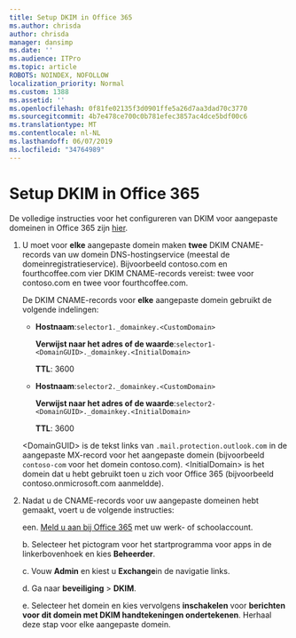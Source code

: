 ```yaml
---
title: Setup DKIM in Office 365
ms.author: chrisda
author: chrisda
manager: dansimp
ms.date: ''
ms.audience: ITPro
ms.topic: article
ROBOTS: NOINDEX, NOFOLLOW
localization_priority: Normal
ms.custom: 1388
ms.assetid: ''
ms.openlocfilehash: 0f81fe02135f3d0901ffe5a26d7aa3dad70c3770
ms.sourcegitcommit: 4b7e478ce700c0b781efec3857ac4dce5bdf00c6
ms.translationtype: MT
ms.contentlocale: nl-NL
ms.lasthandoff: 06/07/2019
ms.locfileid: "34764989"
---
```

# <a name="setup-dkim-in-office-365"></a>Setup DKIM in Office 365

De volledige instructies voor het configureren van DKIM voor aangepaste domeinen in Office 365 zijn [hier](https://docs.microsoft.com/office365/SecurityCompliance/use-dkim-to-validate-outbound-email#what-you-need-to-do-to-manually-set-up-dkim-in-office-365).

1. U moet voor **elke** aangepaste domein maken **twee** DKIM CNAME-records van uw domein DNS-hostingservice (meestal de domeinregistratieservice). Bijvoorbeeld contoso.com en fourthcoffee.com vier DKIM CNAME-records vereist: twee voor contoso.com en twee voor fourthcoffee.com.

   De DKIM CNAME-records voor **elke** aangepaste domein gebruikt de volgende indelingen:

   - **Hostnaam**:`selector1._domainkey.<CustomDomain>`

     **Verwijst naar het adres of de waarde**:`selector1-<DomainGUID>._domainkey.<InitialDomain>`

     **TTL**: 3600

   - **Hostnaam**:`selector2._domainkey.<CustomDomain>`

     **Verwijst naar het adres of de waarde**:`selector2-<DomainGUID>._domainkey.<InitialDomain>`

     **TTL**: 3600

   \<DomainGUID\> is de tekst links van `.mail.protection.outlook.com` in de aangepaste MX-record voor het aangepaste domein (bijvoorbeeld `contoso-com` voor het domein contoso.com). \<InitialDomain\> is het domein dat u hebt gebruikt toen u zich voor Office 365 (bijvoorbeeld contoso.onmicrosoft.com aanmeldde).

2. Nadat u de CNAME-records voor uw aangepaste domeinen hebt gemaakt, voert u de volgende instructies:

   een. [Meld u aan bij Office 365](https://support.office.microsoft.com/article/e9eb7d51-5430-4929-91ab-6157c5a050b4) met uw werk- of schoolaccount.

   b. Selecteer het pictogram voor het startprogramma voor apps in de linkerbovenhoek en kies **Beheerder**.

   c. Vouw **Admin** en kiest u **Exchange**in de navigatie links.

   d. Ga naar **beveiliging** > **DKIM**.

   e. Selecteer het domein en kies vervolgens **inschakelen** voor **berichten voor dit domein met DKIM handtekeningen ondertekenen**. Herhaal deze stap voor elke aangepaste domein.

